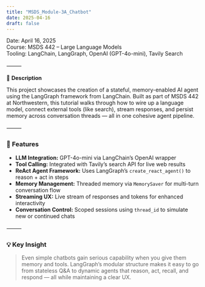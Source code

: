 ```yaml
---
title: "MSDS_Module-3A_Chatbot"
date: 2025-04-16
draft: false
---
```


Date: April 16, 2025  
Course: MSDS 442 – Large Language Models  
Tooling: LangChain, LangGraph, OpenAI (GPT-4o-mini), Tavily Search

⸻

📘 **Description**

This project showcases the creation of a stateful, memory-enabled AI agent using the LangGraph framework from LangChain. Built as part of MSDS 442 at Northwestern, this tutorial walks through how to wire up a language model, connect external tools (like search), stream responses, and persist memory across conversation threads — all in one cohesive agent pipeline.

⸻

### 🔧 Features

- **LLM Integration:** GPT-4o-mini via LangChain’s OpenAI wrapper  
- **Tool Calling:** Integrated with Tavily’s search API for live web results  
- **ReAct Agent Framework:** Uses LangGraph’s `create_react_agent()` to reason + act in steps  
- **Memory Management:** Threaded memory via `MemorySaver` for multi-turn conversation flow  
- **Streaming UX:** Live stream of responses and tokens for enhanced interactivity  
- **Conversation Control:** Scoped sessions using `thread_id` to simulate new or continued chats  

⸻

### 💡 Key Insight

> Even simple chatbots gain serious capability when you give them memory and tools. LangGraph’s modular structure makes it easy to go from stateless Q&A to dynamic agents that reason, act, recall, and respond — all while maintaining a clear UX.
